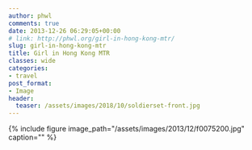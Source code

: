 ```yaml
---
author: phwl
comments: true
date: 2013-12-26 06:29:05+00:00
# link: http://phwl.org/girl-in-hong-kong-mtr/
slug: girl-in-hong-kong-mtr
title: Girl in Hong Kong MTR
classes: wide
categories:
- travel
post_format:
- Image
header:
  teaser: /assets/images/2018/10/soldierset-front.jpg
---
```


{% include figure image_path="/assets/images/2013/12/f0075200.jpg" caption="" %}
